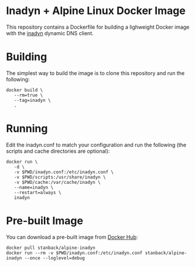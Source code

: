 # Inadyn + Alpine Linux Docker Image

This repository contains a Dockerfile for building a
lighweight Docker image with the [inadyn](http://troglobit.com/inadyn.html)
dynamic DNS client.

# Building

The simplest way to build the image is to clone this repository
and run the following:

```
docker build \
   --rm=true \
   --tag=inadyn \
   .
```

# Running

Edit the inadyn.conf to match your configuration and run the
following (the scripts and cache directories are optional):

```
docker run \
   -d \
   -v $PWD/inadyn.conf:/etc/inadyn.conf \
   -v $PWD/scripts:/usr/share/inadyn \
   -v $PWD/cache:/var/cache/inadyn \
   --name=inadyn \
   --restart=always \
   inadyn
```

# Pre-built Image

You can download a pre-built image from [Docker Hub](https://hub.docker.com/r/stanback/alpine-inadyn/):

```
docker pull stanback/alpine-inadyn
docker run --rm -v $PWD/inadyn.conf:/etc/inadyn.conf stanback/alpine-inadyn --once --loglevel=debug
```

